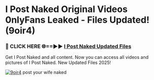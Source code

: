 # I Post Naked Original Videos 0nlyFans Leaked - Files Updated! (9oir4)

<h3>🔴 CLICK HERE 🌐==►► <a href="https://tinyurl.com/yckcrads" rel="nofollow">I Post Naked Updated Files</a></h3>

Get I Post Naked and all content. Now you can access all videos and pictures of I Post Naked. New Updated Files 2025!

[![9oir4](https://i.imgur.com/hpKpOFt.gif)](https://tinyurl.com/yckcrads)
post your wife naked